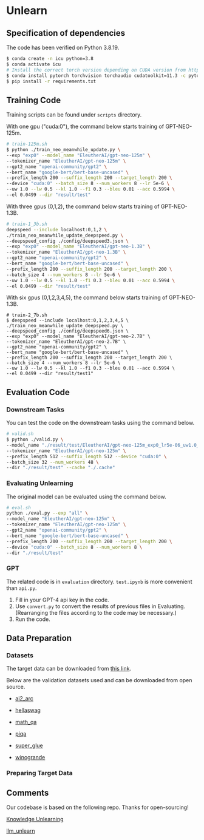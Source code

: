 # Unlearn



## Specification of dependencies

The code has been verified on Python 3.8.19.

```bash
$ conda create -n icu python=3.8
$ conda activate icu
# Install the correct torch version depending on CUDA version from https://pytorch.org/
$ conda install pytorch torchvision torchaudio cudatoolkit=11.3 -c pytorch 
$ pip install -r requirements.txt
```

## Training Code

Training scripts can be found under `scripts` directory.

With one gpu ("cuda:0"), the command below starts training of GPT-NEO-125m.
```bash
# train-125m.sh
$ python ./train_neo_meanwhile_update.py \
--exp "exp0" --model_name "EleutherAI/gpt-neo-125m" \
--tokenizer_name "EleutherAI/gpt-neo-125m" \
--gpt2_name "openai-community/gpt2" \
--bert_name "google-bert/bert-base-uncased" \
--prefix_length 200 --suffix_length 200 --target_length 200 \
--device "cuda:0" --batch_size 8 --num_workers 8 --lr 5e-6 \
--uw 1.0 --lw 0.5 --kl 1.0 --f1 0.3 --bleu 0.01 --acc 0.5994 \
--el 0.0499 --dir "result/test"
```

With three gpus (0,1,2), the command below starts training of GPT-NEO-1.3B.
```bash
# train-1_3b.sh
deepspeed --include localhost:0,1,2 \
./train_neo_meanwhile_update_deepspeed.py \
--deepspeed_config ./config/deepspeed3.json \
--exp "exp0" --model_name "EleutherAI/gpt-neo-1.3B" \
--tokenizer_name "EleutherAI/gpt-neo-1.3B" \
--gpt2_name "openai-community/gpt2" \
--bert_name "google-bert/bert-base-uncased" \
--prefix_length 200 --suffix_length 200 --target_length 200 \
--batch_size 4 --num_workers 8 --lr 5e-6 \
--uw 1.0 --lw 0.5 --kl 1.0 --f1 0.3 --bleu 0.01 --acc 0.5994 \
--el 0.0499 --dir "result/test"
```

With six gpus (0,1,2,3,4,5), the command below starts training of GPT-NEO-1.3B.
```
# train-2_7b.sh
$ deepspeed --include localhost:0,1,2,3,4,5 \
./train_neo_meanwhile_update_deepspeed.py \
--deepspeed_config ./config/deepspeed6.json \
--exp "exp0" --model_name "EleutherAI/gpt-neo-2.7B" \
--tokenizer_name "EleutherAI/gpt-neo-2.7B" \
--gpt2_name "openai-community/gpt2" \
--bert_name "google-bert/bert-base-uncased" \
--prefix_length 200 --suffix_length 200 --target_length 200 \
--batch_size 4 --num_workers 8 --lr 5e-6 \
--uw 1.0 --lw 0.5 --kl 1.0 --f1 0.3 --bleu 0.01 --acc 0.5994 \
--el 0.0499 --dir "result/test1"
```

## Evaluation Code

### Downstream Tasks

You can test the code on the downstream tasks using the command below.
```bash
# valid.sh
$ python ./valid.py \
--model_name "./result/test/EleutherAI/gpt-neo-125m_exp0_lr5e-06_uw1.0_lw0.5_kl1.0_epoch19_updateboth" \
--tokenizer_name "EleutherAI/gpt-neo-125m" \
--prefix_length 512 --suffix_length 512 --device "cuda:0" \
--batch_size 32 --num_workers 48 \
--dir "./result/test" --cache "./.cache"
```

### Evaluating Unlearning

The original model can be evaluated using the command below.
```bash
# eval.sh
python ./eval.py --exp "all" \
--model_name "EleutherAI/gpt-neo-125m" \
--tokenizer_name "EleutherAI/gpt-neo-125m" \
--gpt2_name "openai-community/gpt2" \
--bert_name "google-bert/bert-base-uncased" \
--prefix_length 200 --suffix_length 200 --target_length 200 \
--device "cuda:0" --batch_size 8 --num_workers 8 \
--dir "./result/test"
```

### GPT

The related code is in `evaluation` directory. `test.ipynb` is more convenient than `api.py`.

1. Fill in your GPT-4 api key in the code.
2. Use `convert.py` to convert the results of previous files in Evaluating. (Rearranging the files according to the code may be necessary.)
3. Run the code.

## Data Preparation



### Datasets

The target data can be downloaded from [this link](https://github.com/ethz-spylab/lm-extraction-benchmark-data/tree/main/datasets).

Below are the validation datasets used and can be downloaded from open source.

- [ai2_arc](https://allenai.org/data/arc)

- [hellaswag](https://huggingface.co/datasets/Rowan/hellaswag)

- [math_qa](https://huggingface.co/datasets/math_qa)

- [piqa](https://huggingface.co/datasets/ybisk/piqa)

- [super_glue](https://huggingface.co/datasets/super_glue)

- [winogrande](https://huggingface.co/datasets/allenai/winogrande)

### Preparing Target Data

## Comments

Our codebase is based on the following repo. Thanks for open-sourcing!

[Knowledge Unlearning](https://github.com/joeljang/knowledge-unlearning)

[llm_unlearn](https://github.com/kevinyaobytedance/llm_unlearn)
